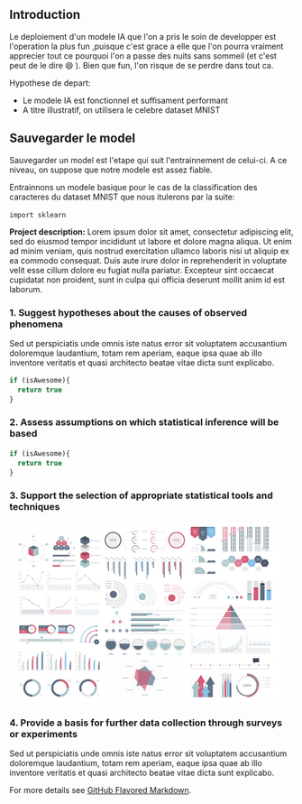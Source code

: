 ## Introduction

Le deploiement d'un modele IA que l'on a pris le soin de developper est l'operation la plus fun ,puisque c'est grace a elle que l'on pourra vraiment apprecier tout ce pourquoi l'on a passe des nuits sans sommeil (et c'est peut de le dire :smile: ). Bien que fun, l'on risque de se perdre dans tout ca.

Hypothese de depart:
- Le modele IA est fonctionnel et suffisament performant
- A titre illustratif, on utilisera le celebre dataset MNIST

## Sauvegarder le model

Sauvegarder un model est l'etape qui suit l'entrainnement de celui-ci. A ce niveau, on suppose que notre modele est assez fiable.

Entrainnons un modele basique pour le cas de la classification des caracteres du dataset MNIST que nous itulerons par la suite:

``import sklearn ``

  <html>
    <head>
      <title>Test</title>
    </head>

**Project description:** Lorem ipsum dolor sit amet, consectetur adipiscing elit, sed do eiusmod tempor incididunt ut labore et dolore magna aliqua. Ut enim ad minim veniam, quis nostrud exercitation ullamco laboris nisi ut aliquip ex ea commodo consequat. Duis aute irure dolor in reprehenderit in voluptate velit esse cillum dolore eu fugiat nulla pariatur. Excepteur sint occaecat cupidatat non proident, sunt in culpa qui officia deserunt mollit anim id est laborum.

### 1. Suggest hypotheses about the causes of observed phenomena

Sed ut perspiciatis unde omnis iste natus error sit voluptatem accusantium doloremque laudantium, totam rem aperiam, eaque ipsa quae ab illo inventore veritatis et quasi architecto beatae vitae dicta sunt explicabo. 

```javascript
if (isAwesome){
  return true
}
```

### 2. Assess assumptions on which statistical inference will be based

```javascript
if (isAwesome){
  return true
}
```

### 3. Support the selection of appropriate statistical tools and techniques

<img src="images/dummy_thumbnail.jpg?raw=true"/>

### 4. Provide a basis for further data collection through surveys or experiments

Sed ut perspiciatis unde omnis iste natus error sit voluptatem accusantium doloremque laudantium, totam rem aperiam, eaque ipsa quae ab illo inventore veritatis et quasi architecto beatae vitae dicta sunt explicabo. 

For more details see [GitHub Flavored Markdown](https://guides.github.com/features/mastering-markdown/).
